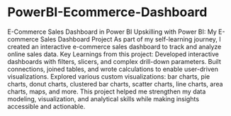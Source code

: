 # PowerBI-Ecommerce-Dashboard
E-Commerce Sales Dashboard in Power BI 
Upskilling with Power BI: My E-commerce Sales Dashboard Project
As part of my self-learning journey, I created an interactive e-commerce sales dashboard to track and analyze online sales data.
Key Learnings from this project:
Developed interactive dashboards with filters, slicers, and complex drill-down parameters.
Built connections, joined tables, and wrote calculations to enable user-driven visualizations.
Explored various custom visualizations: bar charts, pie charts, donut charts, clustered bar charts, scatter charts, line charts, area charts, maps, and more.
This project helped me strengthen my data modeling, visualization, and analytical skills while making insights accessible and actionable.
